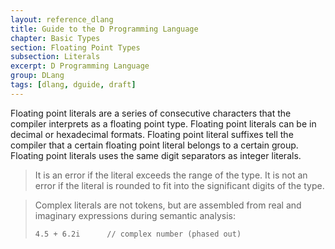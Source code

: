 ```yaml
---
layout: reference_dlang
title: Guide to the D Programming Language
chapter: Basic Types
section: Floating Point Types
subsection: Literals
excerpt: D Programming Language
group: DLang
tags: [dlang, dguide, draft]
---
```


Floating point literals are a series of consecutive characters that the compiler interprets as a floating point type.
Floating point literals can be in decimal or hexadecimal formats.
Floating point literal suffixes tell the compiler that a certain floating point literal belongs to a certain group.
Floating point literals uses the same digit separators as integer literals.

> It is an error if the literal exceeds the range of the type. It is not an error if the literal is rounded to fit into the significant digits of the type.

> Complex literals are not tokens, but are assembled from real and imaginary expressions during semantic analysis:
>
>     4.5 + 6.2i      // complex number (phased out)
